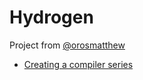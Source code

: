 # Hydrogen

Project from
[@orosmatthew](https://github.com/orosmatthew/hydrogen-cpp)

- [Creating a compiler series](https://www.youtube.com/playlist?list=PLUDlas_Zy_qC7c5tCgTMYq2idyyT241qs)

